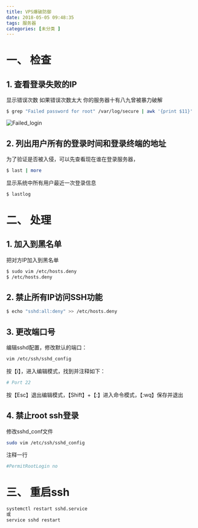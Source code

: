 ```yaml
---
title: VPS爆破防御
date: 2018-05-05 09:48:35
tags: 服务器
categories: [未分类 ]
---
```


# 一、 检查

## 1. 查看登录失败的IP 

显示错误次数 如果错误次数太大 你的服务器十有八九曾被暴力破解

```bash
$ grep "Failed password for root" /var/log/secure | awk '{print $11}' | sort | uniq -c | sort -nr | more
```

<!-- more -->

![Failed_login](Failed_login.png)

## 2. 列出用户所有的登录时间和登录终端的地址

为了验证是否被入侵，可以先查看现在谁在登录服务器，

```bash
$ last | more
```

显示系统中所有用户最近一次登录信息

```bash
$ lastlog
```

# 二、 处理

## 1. 加入到黑名单

把对方IP加入到黑名单

```bash
$ sudo vim /etc/hosts.deny
$ /etc/hosts.deny
```

## 2. 禁止所有IP访问SSH功能

```bash
$ echo "sshd:all:deny" >> /etc/hosts.deny
```

## 3. 更改端口号

编辑sshd配置，修改默认的端口：

```bash
vim /etc/ssh/sshd_config
```

按【i】，进入编辑模式，找到并注释如下：

```bash
# Port 22
```

按【Esc】退出编辑模式，【Shift】+【:】进入命令模式，【:wq】保存并退出


## 4. 禁止root ssh登录

修改sshd_conf文件

```bash
sudo vim /etc/ssh/sshd_config
```

注释一行

```bash
#PermitRootLogin no
```

# 三、 重启ssh

```bash
systemctl restart sshd.service
或
service sshd restart
```

<!--  
	或尝试
	```bash
	/etc/init.d/ssh restart 
	/etc/init.d/sshd reload
	/etc/init.d/sshd restart 
	```
-->

